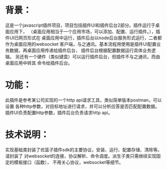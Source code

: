 <H1>背景：</H1>
这是一个javascript插件项目，项目包括插件UI和插件后台2部分。插件运行于桌面应用下，
（桌面应用相当于一个应用市场，可以添加、配置、运行插件。），插件UI已网页形式在
桌面应用中运行，插件后台以node后台服务形式运行，二者都作为桌面应用的websocket
客户端，与之通讯。基本流程用使用是插件UI配置业务数据，再桌面应用传递给插件后台，
插件后台根据配置数据运行具体业务逻辑。
另还有一个硬件（类似键盘）可以运行插件后台，但插件不与之通讯，而由桌面应用中转其
命令给插件后台。

<H1>功能：</H1>
此插件是参考某公司实现的一个http api请求工具，类似简单版本postman，可以设置
各种http参数，对目标地址进行请求，并可以分析应答是否匹配配置数据。
插件UI负责配置http参数，插件后台负责请求http api。

<H1>技术说明：</H1>
实现基础类封装了优篮子插件sdk的主要协议，安装、运行、配置存储、清除等。请封装了
对websocket的连接，协议解析、命令调度。派生子类只需继续实现固定的模板接口（函数），
不用关心协议，websocket等细节。

